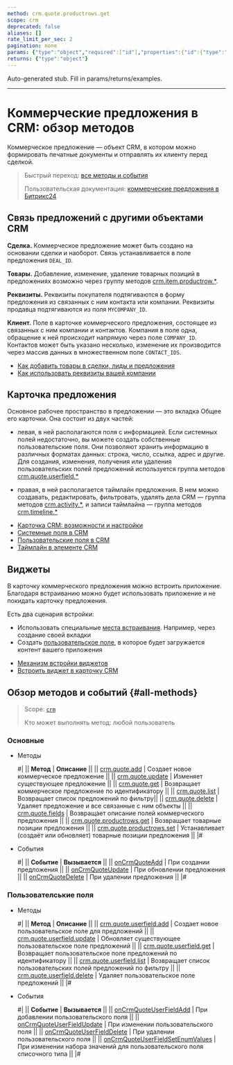 ```yaml
---
method: crm.quote.productrows.get
scope: crm
deprecated: false
aliases: []
rate_limit_per_sec: 2
pagination: none
params: {"type":"object","required":["id"],"properties":{"id":{"type":"integer"}}}
returns: {"type":"object"}
---
```


Auto-generated stub. Fill in params/returns/examples.

---

# Коммерческие предложения в CRM: обзор методов

Коммерческое предложение — объект CRM, в котором можно формировать печатные документы и отправлять их клиенту перед сделкой.

> Быстрый переход: [все методы и события](#all-methods)
> 
> Пользовательская документация: [коммерческие предложения в Битрикс24](https://helpdesk.bitrix24.ru/open/17614102/) 

## Связь предложений с другими объектами CRM

**Сделка.** Коммерческое предложение может быть создано на основании сделки и наоборот. Связь устанавливается в поле предложения `DEAL_ID`.

**Товары.**  Добавление, изменение, удаление товарных позиций в предложениях возможно через группу методов [crm.item.productrow.*](../universal/product-rows/index.md). 

**Реквизиты.** Реквизиты покупателя подтягиваются в форму предложения из связанных с ним контакта или компании. Реквизиты продавца подтягиваются из поля `MYCOMPANY_ID`.

**Клиент.** Поле в карточке коммерческого предложения, состоящее из связанных с ним компании и контактов. Компания в поле одна, обращение к ней происходит напрямую через поле `COMPANY_ID`. Контактов может быть указано несколько, изменение их производится через массив данных в множественном поле `CONTACT_IDS`.



- [Как добавить товары в сделки, лиды и предложения](https://helpdesk.bitrix24.ru/open/13216242/)
- [Как использовать реквизиты вашей компании](https://helpdesk.bitrix24.ru/open/15987420/)



## Карточка предложения

Основное рабочее пространство в предложении — это вкладка Общее его карточки. Она состоит из двух частей: 

* левая, в ней располагаются поля с информацией. Если системных полей недостаточно, вы можете создать собственные пользовательские поля. Они позволяют хранить информацию в различных форматах данных: строка, число, ссылка, адрес и другие. Для создания, изменения, получения или удаления пользовательских полей предложений используется группа методов [crm.quote.userfield.*](./user-field/index.md)

* правая, в ней располагается таймлайн предложения. В нем можно создавать, редактировать, фильтровать, удалять дела CRM — группа методов [crm.activity.*](../timeline/activities/index.md), и записи таймлайна — группа методов [crm.timeline.*](../timeline/index.md)



- [Карточка CRM: возможности и настройки](https://helpdesk.bitrix24.ru/open/22804914/)
- [Системные поля в CRM](https://helpdesk.bitrix24.ru/open/18478840/)
- [Пользовательские поля в CRM](https://helpdesk.bitrix24.ru/open/22048980/)
- [Таймлайн в элементе CRM](https://helpdesk.bitrix24.ru/open/23960160/)



## Виджеты

В карточку коммерческого предложения можно встроить приложение. Благодаря встраиванию можно будет использовать приложение и не покидать карточку предложения. 

Есть два сценария встройки: 
*  Использовать специальные [места встраивания](../../widgets/crm/index.md). Например, через создание своей вкладки
*  Создать [пользовательское поле](../../../tutorials/crm/crm-widgets/widget-as-field-in-lead-page.md), в которое будет загружается контент вашего приложения



- [Механизм встройки виджетов](../../widgets/index.md)
- [Встроить виджет в карточку CRM](../../../tutorials/crm/crm-widgets/widget-as-detail-tab.md)



## Обзор методов и событий {#all-methods}

> Scope: [`crm`](../../scopes/permissions.md)
>
> Кто может выполнять метод: любой пользователь

### Основные



- Методы
  
    #|
    || **Метод** | **Описание** ||
    || [crm.quote.add](./crm-quote-add.md) | Создает новое коммерческое предложение ||
    || [crm.quote.update](./crm-quote-update.md) | Изменяет существующее предложение ||
    || [crm.quote.get](./crm-quote-get.md) | Возвращает коммерческое предложение по идентификатору ||
    || [crm.quote.list](./crm-quote-list.md) | Возвращает список предложений по фильтру||
    || [crm.quote.delete](./crm-quote-delete.md) | Удаляет предложение и все связанные с ним объекты ||
    || [crm.quote.fields](./crm-quote-fields.md) | Возвращает описание полей коммерческого предложения ||
    || [crm.quote.productrows.get](./crm-quote-product-rows-get.md) | Возвращает товарные позиции предложения ||
    || [crm.quote.productrows.set](./crm-quote-product-rows-set.md) | Устанавливает (создаёт или обновляет) товарные позиции предложения ||
    |#

- События 

    #|
    || **Событие** | **Вызывается** ||
    || [onCrmQuoteAdd](./events/on-crm-quote-add.md) | При создании предложения ||
    || [onCrmQuoteUpdate](./events/on-crm-quote-update.md) | При обновлении предложения ||
    || [onCrmQuoteDelete](./events/on-crm-quote-delete.md) | При удалении предложения ||
    |#



### Пользователськие поля



- Методы

    #|
    || **Метод** | **Описание** ||
    || [crm.quote.userfield.add](./user-field/crm-quote-user-field-add.md) | Создает новое пользовательское поле для предложений ||
    || [crm.quote.userfield.update](./user-field/crm-quote-user-field-update.md) | Обновляет существующее пользовательское поле предложений ||
    || [crm.quote.userfield.get](./user-field/crm-quote-user-field-get.md) | Возвращает пользовательское поле предложений по идентификатору ||
    || [crm.quote.userfield.list](./user-field/crm-quote-user-field-list.md) | Возвращает список пользовательских полей предложений по фильтру ||
    || [crm.quote.userfield.delete](./user-field/crm-quote-user-field-delete.md) | Удаляет пользовательское поле предложений ||
    |#

- События 
  
    #|
    || **Событие** | **Вызывается** ||
    || [onCrmQuoteUserFieldAdd](./user-field/events/on-crm-quote-user-field-add.md) | При добавлении пользовательского поля ||
    || [onCrmQuoteUserFieldUpdate](./user-field/events/on-crm-quote-user-field-update.md) | При изменении пользовательского поля ||
    || [onCrmQuoteUserFieldDelete](./user-field/events/on-crm-quote-user-field-delete.md) | При удалении пользовательского поля ||
    || [onCrmQuoteUserFieldSetEnumValues](./user-field/events/on-crm-quote-user-field-set-enum-values.md) | При изменении набора значений для пользовательского поля списочного типа ||
    |#

    
